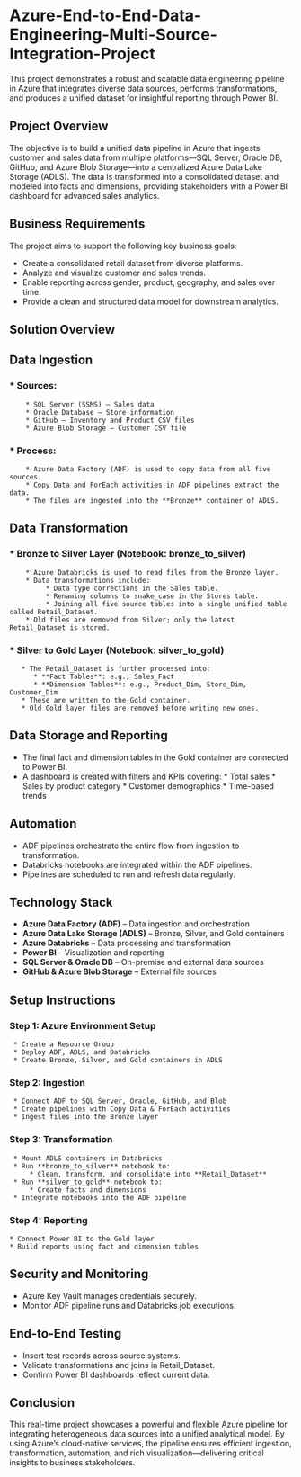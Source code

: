 # Azure-End-to-End-Data-Engineering-Multi-Source-Integration-Project

This project demonstrates a robust and scalable data engineering pipeline in Azure that integrates diverse data sources, performs transformations, and produces a unified dataset for insightful reporting through Power BI.

## Project Overview

The objective is to build a unified data pipeline in Azure that ingests customer and sales data from multiple platforms—SQL Server, Oracle DB, GitHub, and Azure Blob Storage—into a centralized Azure Data Lake Storage (ADLS). The data is transformed into a consolidated dataset and modeled into facts and dimensions, providing stakeholders with a Power BI dashboard for advanced sales analytics.

## Business Requirements

The project aims to support the following key business goals:

* Create a consolidated retail dataset from diverse platforms.
* Analyze and visualize customer and sales trends.
* Enable reporting across gender, product, geography, and sales over time.
* Provide a clean and structured data model for downstream analytics.

## Solution Overview

 ## Data Ingestion

 ###  * Sources:

        * SQL Server (SSMS) – Sales data
        * Oracle Database – Store information
        * GitHub – Inventory and Product CSV files
        * Azure Blob Storage – Customer CSV file

###  * Process:

        * Azure Data Factory (ADF) is used to copy data from all five sources.
        * Copy Data and ForEach activities in ADF pipelines extract the data.
        * The files are ingested into the **Bronze** container of ADLS.

## Data Transformation
 
 ### * Bronze to Silver Layer (Notebook: bronze_to_silver)

        * Azure Databricks is used to read files from the Bronze layer.
        * Data transformations include:
             * Data type corrections in the Sales table.
             * Renaming columns to snake_case in the Stores table.
             * Joining all five source tables into a single unified table called Retail_Dataset.
        * Old files are removed from Silver; only the latest Retail_Dataset is stored.

 ### * Silver to Gold Layer (Notebook: silver_to_gold)

       * The Retail_Dataset is further processed into:
          * **Fact Tables**: e.g., Sales_Fact
          * **Dimension Tables**: e.g., Product_Dim, Store_Dim, Customer_Dim
       * These are written to the Gold container.
       * Old Gold layer files are removed before writing new ones.

## Data Storage and Reporting

* The final fact and dimension tables in the Gold container are connected to Power BI.
* A dashboard is created with filters and KPIs covering:
      * Total sales
      * Sales by product category
      * Customer demographics
      * Time-based trends

## Automation

* ADF pipelines orchestrate the entire flow from ingestion to transformation.
* Databricks notebooks are integrated within the ADF pipelines.
* Pipelines are scheduled to run and refresh data regularly.

## Technology Stack

  * **Azure Data Factory (ADF)** – Data ingestion and orchestration
  * **Azure Data Lake Storage (ADLS)** – Bronze, Silver, and Gold containers
  * **Azure Databricks** – Data processing and transformation
  * **Power BI** – Visualization and reporting
  * **SQL Server & Oracle DB** – On-premise and external data sources
  * **GitHub & Azure Blob Storage** – External file sources

## Setup Instructions

### Step 1: Azure Environment Setup

     * Create a Resource Group
     * Deploy ADF, ADLS, and Databricks
     * Create Bronze, Silver, and Gold containers in ADLS

### Step 2: Ingestion

     * Connect ADF to SQL Server, Oracle, GitHub, and Blob
     * Create pipelines with Copy Data & ForEach activities
     * Ingest files into the Bronze layer

### Step 3: Transformation

     * Mount ADLS containers in Databricks
     * Run **bronze_to_silver** notebook to:
         * Clean, transform, and consolidate into **Retail_Dataset**
     * Run **silver_to_gold** notebook to:
         * Create facts and dimensions
     * Integrate notebooks into the ADF pipeline

### Step 4: Reporting

    * Connect Power BI to the Gold layer
    * Build reports using fact and dimension tables

## Security and Monitoring

   * Azure Key Vault manages credentials securely.
   * Monitor ADF pipeline runs and Databricks job executions.

## End-to-End Testing

   * Insert test records across source systems.
   * Validate transformations and joins in Retail_Dataset.
   * Confirm Power BI dashboards reflect current data.

## Conclusion

This real-time project showcases a powerful and flexible Azure pipeline for integrating heterogeneous data sources into a unified analytical model. By using Azure’s cloud-native services, the pipeline ensures efficient ingestion, transformation, automation, and rich visualization—delivering critical insights to business stakeholders.
